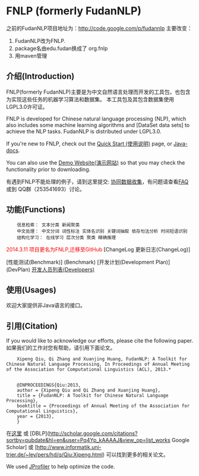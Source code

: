 FNLP (formerly FudanNLP)
====
之前的FudanNLP项目地址为：http://code.google.com/p/fudannlp
主要改变：
1.  FudanNLP改为FNLP.
2. package名由edu.fudan换成了 org.fnlp
3. 用maven管理

介绍(Introduction)
-----------------------------------  
FNLP(formerly FudanNLP)主要是为中文自然语言处理而开发的工具包，也包含为实现这些任务的机器学习算法和数据集。
本工具包及其包含数据集使用LGPL3.0许可证。


FNLP is developed for Chinese natural language processing (NLP), which also includes some machine learning algorithms and [DataSet data sets] to achieve the NLP tasks. FudanNLP is distributed under LGPL3.0.

If you're new to FNLP, check out the [Quick Start (使用说明)](http://www.fnlp.org/fnlp-intro) page, or [Java-docs](https://fudannlp.googlecode.com/svn/FudanNLP-1.5-API/java-docs/index.html).

You can also use the [Demo Website(演示网站)](http://jkx.fudan.edu.cn/nlp) so that you may check the functionality prior to downloading.

有遇到FNLP不能处理的例子，请到这里提交: [协同数据收集](http://code.google.com/p/fudannlp/wiki/CollaborativeCollection)，有问题请查看[FAQ](http://www.fnlp.org/fnlp-faq)或到 QQ群（253541693）讨论。


功能(Functions)
----
		信息检索： 文本分类 新闻聚类
		中文处理： 中文分词 词性标注 实体名识别 关键词抽取 依存句法分析 时间短语识别
		结构化学习： 在线学习 层次分类 聚类 精确推理


<font color="#FF0000"> 2014.3.11 项目更名为FNLP,迁移至GitHub </font> [ChangeLog 更新日志(ChangeLog)] 


 
[性能测试(Benchmark)] (Benchmark)
[开发计划(Development Plan)] (DevPlan)
[开发人员列表(Developers)](People)

使用(Usages)
----
欢迎大家提供非Java语言的接口。

引用(Citation)
----
If you would like to acknowledge our efforts, please cite the following paper.
如果我们的工作对您有帮助，请引用下面论文。

		Xipeng Qiu, Qi Zhang and Xuanjing Huang, FudanNLP: A Toolkit for Chinese Natural Language Processing, In Proceedings of Annual Meeting of the Association for Computational Linguistics (ACL), 2013.*


		@INPROCEEDINGS{Qiu:2013,
		author = {Xipeng Qiu and Qi Zhang and Xuanjing Huang},
		title = {FudanNLP: A Toolkit for Chinese Natural Language Processing},
		booktitle = {Proceedings of Annual Meeting of the Association for Computational Linguistics},
		year = {2013},
		}

在[这里](http://jkx.fudan.edu.cn/~xpqiu/) 或  [DBLP](http://scholar.google.com/citations?sortby=pubdate&hl=en&user=Pq4Yp_kAAAAJ&view_op=list_works Google Scholar] 或 [http://www.informatik.uni-trier.de/~ley/pers/hd/q/Qiu:Xipeng.html) 可以找到更多的相关论文。

We used [JProfiler](http://www.ej-technologies.com/products/jprofiler/overview.html ) to help optimize the code.